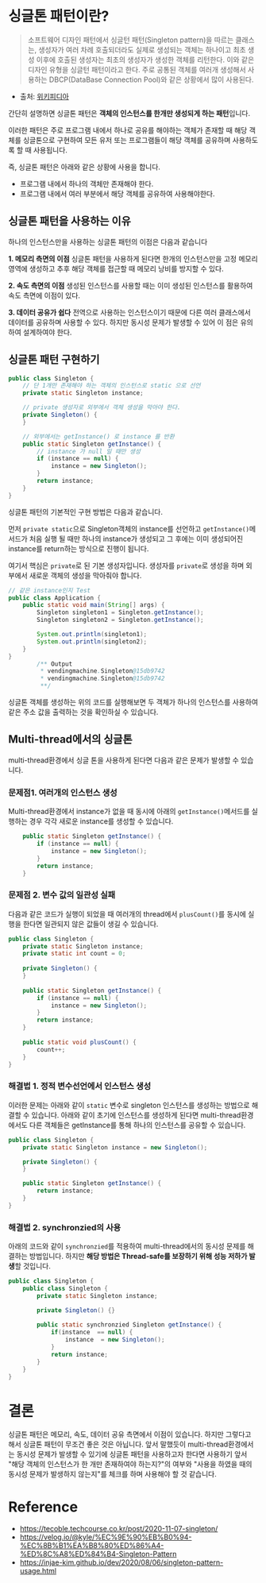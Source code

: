 # 싱글톤 패턴이란?
> 소프트웨어 디자인 패턴에서 싱글턴 패턴(Singleton pattern)을 따르는 클래스는, 생성자가 여러 차례 호출되더라도 실제로 생성되는 객체는 하나이고 최초 생성 이후에 호출된 생성자는 최초의 생성자가 생성한 객체를 리턴한다. 이와 같은 디자인 유형을 싱글턴 패턴이라고 한다. 주로 공통된 객체를 여러개 생성해서 사용하는 DBCP(DataBase Connection Pool)와 같은 상황에서 많이 사용된다. 
- 출처: [위키피디아](https://ko.wikipedia.org/wiki/%EC%8B%B1%EA%B8%80%ED%84%B4_%ED%8C%A8%ED%84%B4)

간단히 설명하면 싱글톤 패턴은 **객체의 인스턴스를 한개만 생성되게 하는 패턴**입니다.

이러한 패턴은 주로 프로그램 내에서 하나로 공유를 해야하는 객체가 존재할 때 해당 객체를 싱글톤으로 구현하여 모든 유저 또는 프로그램들이 해당 객체를 공유하며 사용하도록 할 때 사용됩니다. 

즉, 싱글톤 패턴은 아래와 같은 상황에 사용을 합니다.
- 프로그램 내에서 하나의 객체만 존재해야 한다.
- 프로그램 내에서 여러 부분에서 해당 객체를 공유하여 사용해야한다.

## 싱글톤 패턴을 사용하는 이유
하나의 인스턴스만을 사용하는 싱글톤 패턴의 이점은 다음과 같습니다

**1. 메모리 측면의 이점**
싱글톤 패턴을 사용하게 된다면 한개의 인스턴스만을 고정 메모리 영역에 생성하고 추후 해당 객체를 접근할 때 메모리 낭비를 방지할 수 있다.

**2. 속도 측면의 이점**
생성된 인스턴스를 사용할 때는 이미 생성된 인스턴스를 활용하여 속도 측면에 이점이 있다.

**3. 데이터 공유가 쉽다**
전역으로 사용하는 인스턴스이기 때문에 다른 여러 클래스에서 데이터를 공유하며 사용할 수 있다. 하지만 동시성 문제가 발생할 수 있어 이 점은 유의하여 설계하여야 한다.

## 싱글톤 패턴 구현하기
```java
public class Singleton {
    // 단 1개만 존재해야 하는 객체의 인스턴스로 static 으로 선언
    private static Singleton instance;

    // private 생성자로 외부에서 객체 생성을 막아야 한다.
    private Singleton() {
    }

    // 외부에서는 getInstance() 로 instance 를 반환
    public static Singleton getInstance() {
        // instance 가 null 일 때만 생성
        if (instance == null) {
            instance = new Singleton();
        }
        return instance;
    }
}

```
싱글톤 패턴의 기본적인 구현 방법은 다음과 같습니다.

먼저 `private static`으로 Singleton객체의 instance를 선언하고 `getInstance()`메서드가 처음 실행 될 때만 하나의 instance가 생성되고 그 후에는 이미 생성되어진 instance를 return하는 방식으로 진행이 됩니다.

여기서 핵심은 `private`로 된 기본 생성자입니다. 생성자를 `private`로 생성을 하며 외부에서 새로운 객체의 생성을 막아줘야 합니다.


```java
// 같은 instance인지 Test
public class Application {
    public static void main(String[] args) {
        Singleton singleton1 = Singleton.getInstance();
        Singleton singleton2 = Singleton.getInstance();

        System.out.println(singleton1);
        System.out.println(singleton2);
    }
}
        /** Output
         * vendingmachine.Singleton@15db9742
         * vendingmachine.Singleton@15db9742
         **/
```
싱글톤 객체를 생성하는 위의 코드를 실행해보면 두 객체가 하나의 인스턴스를 사용하여 같은 주소 값을 출력하는 것을 확인하실 수 있습니다.

## Multi-thread에서의 싱글톤
multi-thread환경에서 싱글 톤을 사용하게 된다면 다음과 같은 문제가 발생할 수 있습니다.

### 문제점1. 여러개의 인스턴스 생성
Multi-thread환경에서 instance가 없을 때 동시에 아래의 `getInstance()`메서드를 실행하는 경우 각각 새로운 instance를 생성할 수 있습니다.
```java
    public static Singleton getInstance() {
        if (instance == null) {
            instance = new Singleton();
        }
        return instance;
    }
```

### 문제점 2. 변수 값의 일관성 실패
다음과 같은 코드가 실행이 되었을 때 여러개의 thread에서 `plusCount()`를 동시에 실행을 한다면 일관되지 않은 값들이 생길 수 있습니다.
```java
public class Singleton {
    private static Singleton instance;
    private static int count = 0;
    
    private Singleton() {
    }
    
    public static Singleton getInstance() {
        if (instance == null) {
            instance = new Singleton();
        }
        return instance;
    }
    
    public static void plusCount() {
        count++;
    }
}
```

### 해결법 1. 정적 변수선언에서 인스턴스 생성
이러한 문제는 아래와 같이 `static` 변수로 singleton 인스턴스를 생성하는 방법으로 해결할 수 있습니다. 아래와 같이 초기에 인스턴스를 생성하게 된다면 multi-thread환경에서도 다른 객체들은 getInstance를 통해 하나의 인스턴스를 공유할 수 있습니다. 
```java
public class Singleton {
    private static Singleton instance = new Singleton();

    private Singleton() {
    }

    public static Singleton getInstance() {
        return instance;
    }
}
```
### 해결법 2. synchronzied의 사용
아래의 코드와 같이 `synchronzied`를 적용하여 multi-thread에서의 동시성 문제를 해결하는 방법입니다. 하지만 **해당 방법은 Thread-safe를 보장하기 위해 성능 저하가 발생**할 것입니다.
```java
public class Singleton {
    public class Singleton {
        private static Singleton instance;

        private Singleton() {}
        
        public static synchronzied Singleton getInstance() {
            if(instance  == null) {
                instance  = new Singleton();
            }
            return instance;
        }
    }
}
```

# 결론
싱글톤 패턴은 메모리, 속도, 데이터 공유 측면에서 이점이 있습니다. 하지만 그렇다고 해서 싱글톤 패턴이 무조건 좋은 것은 아닙니다. 앞서 말했듯이 multi-thread환경에서는 동시성 문제가 발생할 수 있기에 싱글톤 패턴을 사용하고자 한다면 사용하기 앞서 "해당 객체의 인스턴스가 한 개만 존재하여야 하는지?"의 여부와 "사용을 하였을 때의 동시성 문제가 발생하지 않는지"를 체크를 하며 사용해야 할 것 같습니다.

# Reference
- https://tecoble.techcourse.co.kr/post/2020-11-07-singleton/
- https://velog.io/@kyle/%EC%9E%90%EB%B0%94-%EC%8B%B1%EA%B8%80%ED%86%A4-%ED%8C%A8%ED%84%B4-Singleton-Pattern
- https://injae-kim.github.io/dev/2020/08/06/singleton-pattern-usage.html

